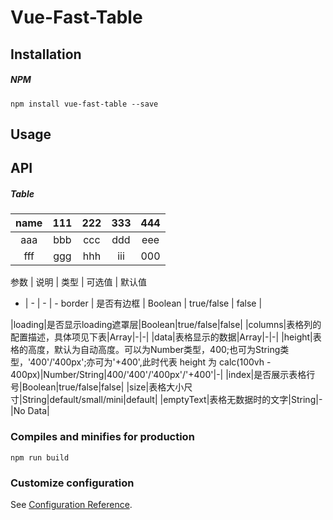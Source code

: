 # Vue-Fast-Table

## Installation

##### NPM

```
npm install vue-fast-table --save
```

## Usage


## API

##### Table

name | 111 | 222 | 333 | 444
:-: | :-: | :-: | :-: | :-:
aaa | bbb | ccc | ddd | eee| 
fff | ggg| hhh | iii | 000|



参数 | 说明 | 类型 | 可选值 | 默认值
- | - | - | - 
border | 是否有边框 | Boolean | true/false | false |


|loading|是否显示loading遮罩层|Boolean|true/false|false|
|columns|表格列的配置描述，具体项见下表|Array|-|-|
|data|表格显示的数据|Array|-|-|
|height|表格的高度，默认为自动高度。可以为Number类型，400;也可为String类型，'400'/'400px';亦可为'+400',此时代表 height 为 calc(100vh - 400px)|Number/String|400/'400'/'400px'/'+400'|-|
|index|是否展示表格行号|Boolean|true/false|false|
|size|表格大小尺寸|String|default/small/mini|default|
|emptyText|表格无数据时的文字|String|-|No Data|


### Compiles and minifies for production
```
npm run build
```

### Customize configuration
See [Configuration Reference](https://cli.vuejs.org/config/).
